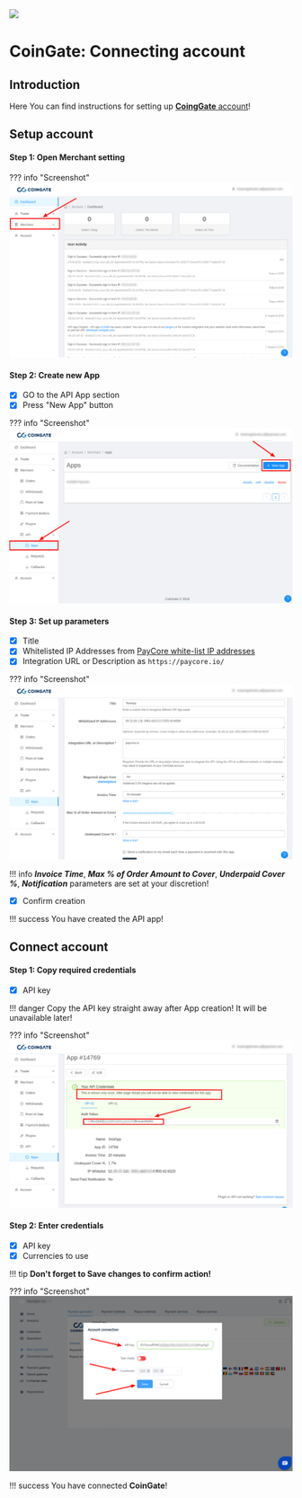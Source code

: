 <img src="https://static.openfintech.io/payment_providers/coingate/logo.png" width="300px" >

# CoinGate: Connecting account

## Introduction

Here You can find  instructions for setting up <a href="https://coingate.com/account/dashboard" target="_blank" rel="noopener">**CoingGate** account</a>!

## Setup account


#### Step 1: Open Merchant setting

??? info "Screenshot"
    [![Step 1](images/coingate-step1.png)](images/coingate-step1.png)

#### Step 2: Create new App
- [x] GO to the API App section
- [x] Press "New App" button

??? info "Screenshot"
    [![Step 2](images/coingate-step2_1.png)](images/coingate-step2_1.png)

#### Step 3: Set up parameters

- [x] Title
- [x] Whitelisted IP Addresses from [PayCore white-list IP addresses](/ips/#white-list-ip-addresses)   
- [x] Integration URL or Description  as ```https://paycore.io/```

??? info "Screenshot"
    [![Step 3](images/coingate-step3.png)](images/coingate-step3.png)

!!! info
    **_Invoice Time_**, **_Max % of Order Amount to Cover_**, **_Underpaid Cover %_**, **_Notification_** parameters are set at your discretion!

 - [x] Confirm creation

!!! success
    You have created the API app!
    
## Connect account

#### Step 1: Copy required credentials

- [x] API key

!!! danger
    Copy the API key straight away after App creation!
    It will be unavailable later!

??? info "Screenshot"
    [![Step 1](images/coingate-step4.png)](images/coingate-step4.png)

#### Step 2: Enter credentials

- [x] API key
- [x] Currencies to use

!!! tip
    **Don't forget to Save changes to confirm action!**

??? info "Screenshot"
    [![Step 2](images/coingate-step_connect.png)](images/coingate-step_connect.png)


!!! success
    You have connected **CoinGate**!